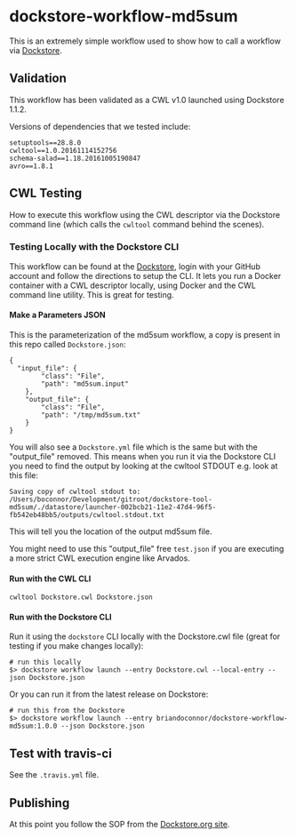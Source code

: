 # dockstore-workflow-md5sum

This is an extremely simple workflow used to show how to call a workflow via [Dockstore](http://dockstore.org).

## Validation

This workflow has been validated as a CWL v1.0 launched using Dockstore 1.1.2.

Versions of dependencies that we tested include:
```
setuptools==28.8.0
cwltool==1.0.20161114152756
schema-salad==1.18.20161005190847
avro==1.8.1
```

## CWL Testing

How to execute this workflow using the CWL descriptor via the Dockstore command line (which calls the `cwltool` command behind the scenes).

### Testing Locally with the Dockstore CLI

This workflow can be found at the [Dockstore](https://dockstore.org), login with your GitHub account and follow the
directions to setup the CLI.  It lets you run a Docker container with a CWL descriptor locally, using Docker and the CWL command line utility.  This is great for testing.

#### Make a Parameters JSON

This is the parameterization of the md5sum workflow, a copy is present in this repo called `Dockstore.json`:

```
{
  "input_file": {
        "class": "File",
        "path": "md5sum.input"
    },
    "output_file": {
        "class": "File",
        "path": "/tmp/md5sum.txt"
    }
}
```

You will also see a `Dockstore.yml` file which is the same but with the "output_file" removed. This means when you run it via the Dockstore CLI you need to find the output by looking at the cwltool STDOUT e.g. look at this file:

    Saving copy of cwltool stdout to: /Users/boconnor/Development/gitroot/dockstore-tool-md5sum/./datastore/launcher-002bcb21-11e2-47d4-96f5-fb542eb48bb5/outputs/cwltool.stdout.txt

This will tell you the location of the output md5sum file.

You might need to use this "output_file" free `test.json` if you are executing a more strict CWL execution engine like Arvados.

#### Run with the CWL CLI

    cwltool Dockstore.cwl Dockstore.json

#### Run with the Dockstore CLI

Run it using the `dockstore` CLI locally with the Dockstore.cwl file (great for testing if you make changes locally):

```
# run this locally
$> dockstore workflow launch --entry Dockstore.cwl --local-entry --json Dockstore.json
```

Or you can run it from the latest release on Dockstore:

```
# run this from the Dockstore
$> dockstore workflow launch --entry briandoconnor/dockstore-workflow-md5sum:1.0.0 --json Dockstore.json
```

## Test with travis-ci

See the `.travis.yml` file.

## Publishing

At this point you follow the SOP from the [Dockstore.org site](https://dockstore.org/docs).
